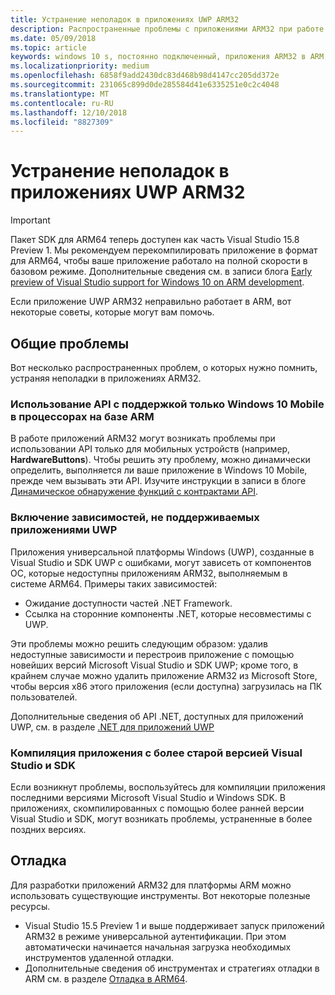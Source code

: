 ```yaml
---
title: Устранение неполадок в приложениях UWP ARM32
description: Распространенные проблемы с приложениями ARM32 при работе в ARM и способы их устранения.
ms.date: 05/09/2018
ms.topic: article
keywords: windows 10 s, постоянно подключенный, приложения ARM32 в ARM, windows 10 в ARM, устранение неполадок
ms.localizationpriority: medium
ms.openlocfilehash: 6858f9add2430dc83d468b98d4147cc205dd372e
ms.sourcegitcommit: 231065c899d0de285584d41e6335251e0c2c4048
ms.translationtype: MT
ms.contentlocale: ru-RU
ms.lasthandoff: 12/10/2018
ms.locfileid: "8827309"
---
```

# <a name="troubleshooting-arm32-uwp-apps"></a>Устранение неполадок в приложениях UWP ARM32
>[!IMPORTANT]
> Пакет SDK для ARM64 теперь доступен как часть Visual Studio 15.8 Preview 1. Мы рекомендуем перекомпилировать приложение в формат для ARM64, чтобы ваше приложение работало на полной скорости в базовом режиме. Дополнительные сведения см. в записи блога [Early preview of Visual Studio support for Windows 10 on ARM development](https://blogs.windows.com/buildingapps/2018/05/08/visual-studio-support-for-windows-10-on-arm-development/).

Если приложение UWP ARM32 неправильно работает в ARM, вот некоторые советы, которые могут вам помочь. 

## <a name="common-issues"></a>Общие проблемы
Вот несколько распространенных проблем, о которых нужно помнить, устраняя неполадки в приложениях ARM32.

### <a name="using-windows-10-mobile-only-apis-on-arm-based-processors"></a>Использование API с поддержкой только Windows 10 Mobile в процессорах на базе ARM 
В работе приложений ARM32 могут возникать проблемы при использовании API только для мобильных устройств (например, **HardwareButtons**). Чтобы решить эту проблему, можно динамически определить, выполняется ли ваше приложение в Windows 10 Mobile, прежде чем вызывать эти API. Изучите инструкции в записи в блоге [Динамическое обнаружение функций с контрактами API](https://blogs.windows.com/buildingapps/2015/09/15/dynamically-detecting-features-with-api-contracts-10-by-10/).

### <a name="including-dependencies-not-supported-by-uwp-apps"></a>Включение зависимостей, не поддерживаемых приложениями UWP
Приложения универсальной платформы Windows (UWP), созданные в Visual Studio и SDK UWP с ошибками, могут зависеть от компонентов ОС, которые недоступны приложениям ARM32, выполняемым в системе ARM64. Примеры таких зависимостей:

- Ожидание доступности частей .NET Framework.
- Ссылка на сторонние компоненты .NET, которые несовместимы с UWP.

Эти проблемы можно решить следующим образом: удалив недоступные зависимости и перестроив приложение с помощью новейших версий Microsoft Visual Studio и SDK UWP; кроме того, в крайнем случае можно удалить приложение ARM32 из Microsoft Store, чтобы версия x86 этого приложения (если доступна) загрузилась на ПК пользователей. 

Дополнительные сведения об API .NET, доступных для приложений UWP, см. в разделе [.NET для приложений UWP](https://msdn.microsoft.com/library/windows/apps/mt185501.aspx)

### <a name="compiling-an-app-with-an-older-version-of-visual-studio-and-sdk"></a>Компиляция приложения с более старой версией Visual Studio и SDK
Если возникнут проблемы, воспользуйтесь для компиляции приложения последними версиями Microsoft Visual Studio и Windows SDK. В приложениях, скомпилированных с помощью более ранней версии Visual Studio и SDK, могут возникать проблемы, устраненные в более поздних версиях.

## <a name="debugging"></a>Отладка
Для разработки приложений ARM32 для платформы ARM можно использовать существующие инструменты. Вот некоторые полезные ресурсы.

- Visual Studio 15.5 Preview 1 и выше поддерживает запуск приложений ARM32 в режиме универсальной аутентификации. При этом автоматически начинается начальная загрузка необходимых инструментов удаленной отладки.
- Дополнительные сведения об инструментах и стратегиях отладки в ARM см. в разделе [Отладка в ARM64](https://docs.microsoft.com/en-us/windows-hardware/drivers/debugger/debugging-arm64).